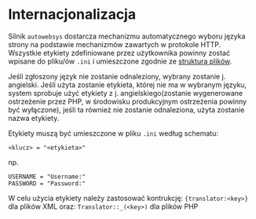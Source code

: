 # Internacjonalizacja #
Silnik `autowebsys` dostarcza mechanizmu automatycznego wyboru języka strony na podstawie mechanizmów zawartych w protokole HTTP. Wszystkie etykiety zdefiniowane przez użytkownika powinny zostać wpisane do pliku/ów `.ini` i umieszczone zgodnie ze [strukturą plików](strukturaFolderow.md).

Jeśli zgłoszony język nie zostanie odnaleziony, wybrany zostanie j. angielski. Jeśli użyta zostanie etykieta, której nie ma w wybranym języku, system sprobuje użyć etykiety z j. angielskiego(zostanie wygenerowane ostrzeżenie przez PHP, w środowisku produkcyjnym ostrzeżenia powinny być wyłączone), jeśli ta również nie zostanie odnaleziona, użyta zostanie nazwa etykiety.

Etykiety muszą być umieszczone w pliku `.ini` według schematu:
```
<klucz> = "<etykieta>"
```
np.
```
USERNAME = "Username:"
PASSWORD = "Password:"
```
W celu użycia etykiety należy zastosować kontrukcję: ` {translator:<key>} ` dla plików XML oraz: ` Translator::_(<key>) ` dla plików PHP